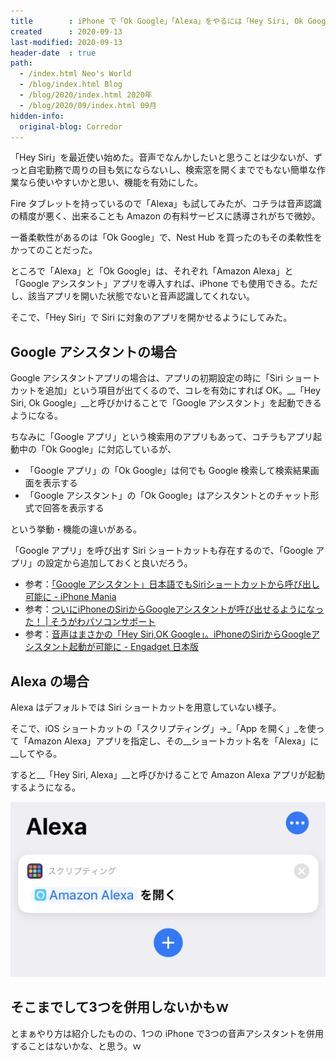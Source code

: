 ```yaml
---
title        : iPhone で「Ok Google」「Alexa」をやるには「Hey Siri, Ok Google」「Hey Siri, Alexa」と呼ぶ
created      : 2020-09-13
last-modified: 2020-09-13
header-date  : true
path:
  - /index.html Neo's World
  - /blog/index.html Blog
  - /blog/2020/index.html 2020年
  - /blog/2020/09/index.html 09月
hidden-info:
  original-blog: Corredor
---
```


「Hey Siri」を最近使い始めた。音声でなんかしたいと思うことは少ないが、ずっと自宅勤務で周りの目も気にならないし、検索窓を開くまででもない簡単な作業なら使いやすいかと思い、機能を有効にした。

Fire タブレットを持っているので「Alexa」も試してみたが、コチラは音声認識の精度が悪く、出来ることも Amazon の有料サービスに誘導されがちで微妙。

一番柔軟性があるのは「Ok Google」で、Nest Hub を買ったのもその柔軟性をかってのことだった。

ところで「Alexa」と「Ok Google」は、それぞれ「Amazon Alexa」と「Google アシスタント」アプリを導入すれば、iPhone でも使用できる。ただし、該当アプリを開いた状態でないと音声認識してくれない。

そこで、「Hey Siri」で Siri に対象のアプリを開かせるようにしてみた。

## Google アシスタントの場合

Google アシスタントアプリの場合は、アプリの初期設定の時に「Siri ショートカットを追加」という項目が出てくるので、コレを有効にすれば OK。__「Hey Siri, Ok Google」__と呼びかけることで「Google アシスタント」を起動できるようになる。

ちなみに「Google アプリ」という検索用のアプリもあって、コチラもアプリ起動中の「Ok Google」に対応しているが、

- 「Google アプリ」の「Ok Google」は何でも Google 検索して検索結果画面を表示する
- 「Google アシスタント」の「Ok Google」はアシスタントとのチャット形式で回答を表示する

という挙動・機能の違いがある。

「Google アプリ」を呼び出す Siri ショートカットも存在するので、「Google アプリ」の設定から追加しておくと良いだろう。

- 参考：[「Google アシスタント」日本語でもSiriショートカットから呼び出し可能に - iPhone Mania](https://iphone-mania.jp/news-233683/)
- 参考：[ついにiPhoneのSiriからGoogleアシスタントが呼び出せるようになった！ | そうがわパソコンサポート](https://sougawa-pc.net/hey-siri-ok-google/)
- 参考：[音声はまさかの「Hey Siri,OK Google」。iPhoneのSiriからGoogleアシスタント起動が可能に - Engadget 日本版](https://japanese.engadget.com/jp-2018-11-21-hey-siri-ok-google-iphone-siri-google.html)

## Alexa の場合

Alexa はデフォルトでは Siri ショートカットを用意していない様子。

そこで、iOS ショートカットの「スクリプティング」→_「App を開く」_を使って「Amazon Alexa」アプリを指定し、その__ショートカット名を「Alexa」に__してやる。

すると__「Hey Siri, Alexa」__と呼びかけることで Amazon Alexa アプリが起動するようになる。

![Alexa を開く](13-01-01.png)

## そこまでして3つを併用しないかもｗ

とまぁやり方は紹介したものの、1つの iPhone で3つの音声アシスタントを併用することはないかな、と思う。ｗ
